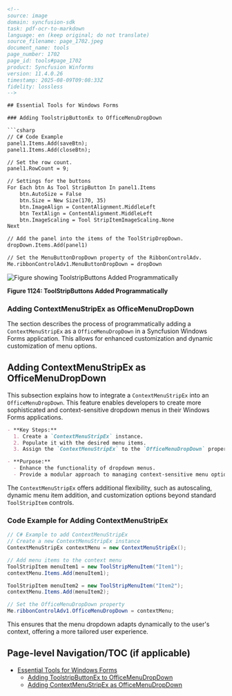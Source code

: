```html
<!-- 
source: image
domain: syncfusion-sdk
task: pdf-ocr-to-markdown
language: en (keep original; do not translate)
source_filename: page_1702.jpeg
document_name: tools
page_number: 1702
page_id: tools#page_1702
product: Syncfusion Winforms
version: 11.4.0.26
timestamp: 2025-08-09T09:08:33Z
fidelity: lossless
-->

## Essential Tools for Windows Forms

### Adding ToolstripButtonEx to OfficeMenuDropDown

```csharp
// C# Code Example
panel1.Items.Add(saveBtn);
panel1.Items.Add(closeBtn);

// Set the row count.
panel1.RowCount = 9;

// Settings for the buttons
For Each btn As Tool StripButton In panel1.Items
    btn.AutoSize = False
    btn.Size = New Size(170, 35)
    btn.ImageAlign = ContentAlignment.MiddleLeft
    btn TextAlign = ContentAlignment.MiddleLeft
    btn.ImageScaling = Tool StripItemImageScaling.None
Next

// Add the panel into the items of the ToolStripDropDown.
dropDown.Items.Add(panel1)

// Set the MenuButtonDropDown property of the RibbonControlAdv.
Me.ribbonControlAdv1.MenuButtonDropDown = dropDown
```

![Figure showing ToolstripButtons Added Programmatically](image.png)

**Figure 1124: ToolStripButtons Added Programmatically**

### Adding ContextMenuStripEx as OfficeMenuDropDown

The section describes the process of programmatically adding a `ContextMenuStripEx` as a `OfficeMenuDropDown` in a Syncfusion Windows Forms application. This allows for enhanced customization and dynamic customization of menu options.

## Adding ContextMenuStripEx as OfficeMenuDropDown

This subsection explains how to integrate a `ContextMenuStripEx` into an `OfficeMenuDropDown`. This feature enables developers to create more sophisticated and context-sensitive dropdown menus in their Windows Forms applications.

```markdown
- **Key Steps:**
  1. Create a `ContextMenuStripEx` instance.
  2. Populate it with the desired menu items.
  3. Assign the `ContextMenuStripEx` to the `OfficeMenuDropDown` property of the relevant control.

- **Purpose:**
  - Enhance the functionality of dropdown menus.
  - Provide a modular approach to managing context-sensitive menu options.
```

The `ContextMenuStripEx` offers additional flexibility, such as autoscaling, dynamic menu item addition, and customization options beyond standard `ToolStripItem` controls.

### Code Example for Adding ContextMenuStripEx

```csharp
// C# Example to add ContextMenuStripEx
// Create a new ContextMenuStripEx instance
ContextMenuStripEx contextMenu = new ContextMenuStripEx();

// Add menu items to the context menu
ToolStripItem menuItem1 = new ToolStripMenuItem("Item1");
contextMenu.Items.Add(menuItem1);

ToolStripItem menuItem2 = new ToolStripMenuItem("Item2");
contextMenu.Items.Add(menuItem2);

// Set the OfficeMenuDropDown property
Me.ribbonControlAdv1.OfficeMenuDropDown = contextMenu;
```

This ensures that the menu dropdown adapts dynamically to the user's context, offering a more tailored user experience.

## Page-level Navigation/TOC (if applicable)
- [Essential Tools for Windows Forms](#essential-tools-for-windows-forms)
  - [Adding ToolstripButtonEx to OfficeMenuDropDown](#adding-toolstripbuttonex-to-officemenudropdown)
  - [Adding ContextMenuStripEx as OfficeMenuDropDown](#adding-contextmenustripx-as-officemenudropdown)

<!-- tags: [windowsforms, ribboncontroladv, offcenvironment', 'menubuttondropdownt, winforms, syncfusion, contextualmen', 'contextualmenud] keywords: [contextmenu, dropdown, ribbon control, context, context-sensitive, menu, office style, programmatically] -->
```